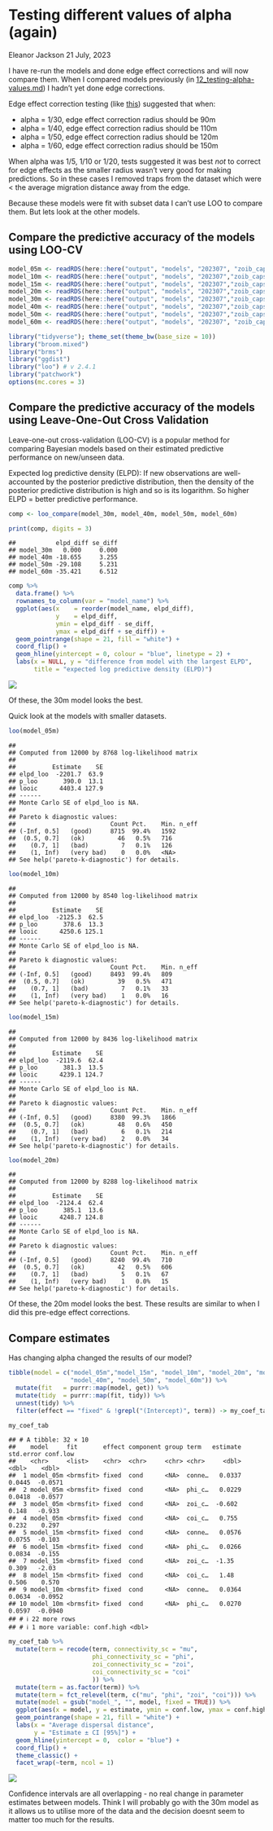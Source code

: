 Testing different values of alpha (again)
================
Eleanor Jackson
21 July, 2023

I have re-run the models and done edge effect corrections and will now
compare them. When I compared models previously (in
[12_testing-alpha-values.md](https://github.com/ee-jackson/spatial-premature-fruit-drop/blob/main/code/exploration/12_testing-alpha-values.md))
I hadn’t yet done edge corrections.

Edge effect correction testing (like
[this](https://github.com/ee-jackson/spatial-premature-fruit-drop/blob/main/code/exploration/03_edge-effects.md))
suggested that when:

- alpha = 1/30, edge effect correction radius should be 90m
- alpha = 1/40, edge effect correction radius should be 110m
- alpha = 1/50, edge effect correction radius should be 120m
- alpha = 1/60, edge effect correction radius should be 150m

When alpha was 1/5, 1/10 or 1/20, tests suggested it was best *not* to
correct for edge effects as the smaller radius wasn’t very good for
making predictions. So in these cases I removed traps from the dataset
which were \< the average migration distance away from the edge.

Because these models were fit with subset data I can’t use LOO to
compare them. But lets look at the other models.

## Compare the predictive accuracy of the models using LOO-CV

``` r
model_05m <- readRDS(here::here("output", "models", "202307", "zoib_capsules_05m.rds"))
model_10m <- readRDS(here::here("output", "models", "202307","zoib_capsules_10m.rds"))
model_15m <- readRDS(here::here("output", "models", "202307","zoib_capsules_15m.rds"))
model_20m <- readRDS(here::here("output", "models", "202307","zoib_capsules_20m.rds"))
model_30m <- readRDS(here::here("output", "models", "202307","zoib_capsules_30m.rds"))
model_40m <- readRDS(here::here("output", "models", "202307","zoib_capsules_40m.rds"))
model_50m <- readRDS(here::here("output", "models", "202307","zoib_capsules_50m.rds"))
model_60m <- readRDS(here::here("output", "models", "202307", "zoib_capsules_60m.rds"))

library("tidyverse"); theme_set(theme_bw(base_size = 10))
library("broom.mixed")
library("brms")
library("ggdist")
library("loo") # v 2.4.1
library("patchwork")
options(mc.cores = 3)
```

## Compare the predictive accuracy of the models using Leave-One-Out Cross Validation

Leave-one-out cross-validation (LOO-CV) is a popular method for
comparing Bayesian models based on their estimated predictive
performance on new/unseen data.

Expected log predictive density (ELPD): If new observations are
well-accounted by the posterior predictive distribution, then the
density of the posterior predictive distribution is high and so is its
logarithm. So higher ELPD = better predictive performance.

``` r
comp <- loo_compare(model_30m, model_40m, model_50m, model_60m)

print(comp, digits = 3)
```

    ##           elpd_diff se_diff
    ## model_30m   0.000     0.000
    ## model_40m -18.655     3.255
    ## model_50m -29.108     5.231
    ## model_60m -35.421     6.512

``` r
comp %>% 
  data.frame() %>% 
  rownames_to_column(var = "model_name") %>% 
  ggplot(aes(x    = reorder(model_name, elpd_diff), 
             y    = elpd_diff, 
             ymin = elpd_diff - se_diff, 
             ymax = elpd_diff + se_diff)) +
  geom_pointrange(shape = 21, fill = "white") +
  coord_flip() +
  geom_hline(yintercept = 0, colour = "blue", linetype = 2) +
  labs(x = NULL, y = "difference from model with the largest ELPD", 
       title = "expected log predictive density (ELPD)") 
```

![](figures/14_testing-alpha-values-again/loo-compare-1.png)<!-- -->

Of these, the 30m model looks the best.

Quick look at the models with smaller datasets.

``` r
loo(model_05m)
```

    ## 
    ## Computed from 12000 by 8768 log-likelihood matrix
    ## 
    ##          Estimate    SE
    ## elpd_loo  -2201.7  63.9
    ## p_loo       390.0  13.1
    ## looic      4403.4 127.9
    ## ------
    ## Monte Carlo SE of elpd_loo is NA.
    ## 
    ## Pareto k diagnostic values:
    ##                          Count Pct.    Min. n_eff
    ## (-Inf, 0.5]   (good)     8715  99.4%   1592      
    ##  (0.5, 0.7]   (ok)         46   0.5%   716       
    ##    (0.7, 1]   (bad)         7   0.1%   126       
    ##    (1, Inf)   (very bad)    0   0.0%   <NA>      
    ## See help('pareto-k-diagnostic') for details.

``` r
loo(model_10m)
```

    ## 
    ## Computed from 12000 by 8540 log-likelihood matrix
    ## 
    ##          Estimate    SE
    ## elpd_loo  -2125.3  62.5
    ## p_loo       378.6  13.3
    ## looic      4250.6 125.1
    ## ------
    ## Monte Carlo SE of elpd_loo is NA.
    ## 
    ## Pareto k diagnostic values:
    ##                          Count Pct.    Min. n_eff
    ## (-Inf, 0.5]   (good)     8493  99.4%   809       
    ##  (0.5, 0.7]   (ok)         39   0.5%   471       
    ##    (0.7, 1]   (bad)         7   0.1%   33        
    ##    (1, Inf)   (very bad)    1   0.0%   16        
    ## See help('pareto-k-diagnostic') for details.

``` r
loo(model_15m)
```

    ## 
    ## Computed from 12000 by 8436 log-likelihood matrix
    ## 
    ##          Estimate    SE
    ## elpd_loo  -2119.6  62.4
    ## p_loo       381.3  13.5
    ## looic      4239.1 124.7
    ## ------
    ## Monte Carlo SE of elpd_loo is NA.
    ## 
    ## Pareto k diagnostic values:
    ##                          Count Pct.    Min. n_eff
    ## (-Inf, 0.5]   (good)     8380  99.3%   1866      
    ##  (0.5, 0.7]   (ok)         48   0.6%   450       
    ##    (0.7, 1]   (bad)         6   0.1%   214       
    ##    (1, Inf)   (very bad)    2   0.0%   34        
    ## See help('pareto-k-diagnostic') for details.

``` r
loo(model_20m)
```

    ## 
    ## Computed from 12000 by 8288 log-likelihood matrix
    ## 
    ##          Estimate    SE
    ## elpd_loo  -2124.4  62.4
    ## p_loo       385.1  13.6
    ## looic      4248.7 124.8
    ## ------
    ## Monte Carlo SE of elpd_loo is NA.
    ## 
    ## Pareto k diagnostic values:
    ##                          Count Pct.    Min. n_eff
    ## (-Inf, 0.5]   (good)     8240  99.4%   710       
    ##  (0.5, 0.7]   (ok)         42   0.5%   606       
    ##    (0.7, 1]   (bad)         5   0.1%   67        
    ##    (1, Inf)   (very bad)    1   0.0%   15        
    ## See help('pareto-k-diagnostic') for details.

Of these, the 20m model looks the best. These results are similar to
when I did this pre-edge effect corrections.

## Compare estimates

Has changing alpha changed the results of our model?

``` r
tibble(model = c("model_05m","model_15m", "model_10m", "model_20m", "model_30m", 
                 "model_40m", "model_50m", "model_60m")) %>% 
  mutate(fit   = purrr::map(model, get)) %>% 
  mutate(tidy  = purrr::map(fit, tidy)) %>% 
  unnest(tidy) %>% 
  filter(effect == "fixed" & !grepl("(Intercept)", term)) -> my_coef_tab

my_coef_tab
```

    ## # A tibble: 32 × 10
    ##    model     fit       effect component group term   estimate std.error conf.low
    ##    <chr>     <list>    <chr>  <chr>     <chr> <chr>     <dbl>     <dbl>    <dbl>
    ##  1 model_05m <brmsfit> fixed  cond      <NA>  conne…   0.0337    0.0445  -0.0571
    ##  2 model_05m <brmsfit> fixed  cond      <NA>  phi_c…   0.0229    0.0418  -0.0577
    ##  3 model_05m <brmsfit> fixed  cond      <NA>  zoi_c…  -0.602     0.148   -0.933 
    ##  4 model_05m <brmsfit> fixed  cond      <NA>  coi_c…   0.755     0.232    0.297 
    ##  5 model_15m <brmsfit> fixed  cond      <NA>  conne…   0.0576    0.0755  -0.103 
    ##  6 model_15m <brmsfit> fixed  cond      <NA>  phi_c…   0.0266    0.0834  -0.155 
    ##  7 model_15m <brmsfit> fixed  cond      <NA>  zoi_c…  -1.35      0.309   -2.03  
    ##  8 model_15m <brmsfit> fixed  cond      <NA>  coi_c…   1.48      0.506    0.570 
    ##  9 model_10m <brmsfit> fixed  cond      <NA>  conne…   0.0364    0.0634  -0.0952
    ## 10 model_10m <brmsfit> fixed  cond      <NA>  phi_c…   0.0270    0.0597  -0.0940
    ## # ℹ 22 more rows
    ## # ℹ 1 more variable: conf.high <dbl>

``` r
my_coef_tab %>% 
  mutate(term = recode(term, connectivity_sc = "mu", 
                       phi_connectivity_sc = "phi",
                       zoi_connectivity_sc = "zoi", 
                       coi_connectivity_sc = "coi"
                       )) %>% 
  mutate(term = as.factor(term)) %>% 
  mutate(term = fct_relevel(term, c("mu", "phi", "zoi", "coi"))) %>%
  mutate(model = gsub("model_", "", model, fixed = TRUE)) %>% 
  ggplot(aes(x = model, y = estimate, ymin = conf.low, ymax = conf.high)) +
  geom_pointrange(shape = 21, fill = "white") +
  labs(x = "Average dispersal distance",
       y = "Estimate ± CI [95%]") +
  geom_hline(yintercept = 0,  color = "blue") +
  coord_flip() +
  theme_classic() +
  facet_wrap(~term, ncol = 1)
```

![](figures/14_testing-alpha-values-again/estimate-compare-1.png)<!-- -->

Confidence intervals are all overlapping - no real change in parameter
estimates between models. Think I will probably go with the 30m model as
it allows us to utilise more of the data and the decision doesnt seem to
matter too much for the results.
